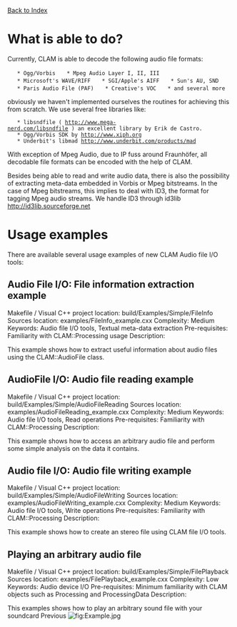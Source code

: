 [Back to Index](DeprecatedDoc/CLAMUserManual "wikilink")

What is able to do?
===================

Currently, CLAM is able to decode the following audio file formats:

`   * Ogg/Vorbis`
`   * Mpeg Audio Layer I, II, III`
`   * Microsoft's WAVE/RIFF`
`   * SGI/Apple's AIFF`
`   * Sun's AU, SND`
`   * Paris Audio File (PAF)`
`   * Creative's VOC`
`   * and several more`

obviously we haven't implemented ourselves the routines for achieving this from scratch. We use several free libraries like:

`   * libsndfile ( `[`http://www.mega-nerd.com/libsndfile`](http://www.mega-nerd.com/libsndfile)` ) an excellent library by Erik de Castro.`
`   * Ogg/Vorbis SDK by `[`http://www.xiph.org`](http://www.xiph.org)
`   * Underbit's libmad `[`http://www.underbit.com/products/mad`](http://www.underbit.com/products/mad)

With exception of Mpeg Audio, due to IP fuss around Fraunhöfer, all decodable file formats can be encoded with the help of CLAM.

Besides being able to read and write audio data, there is also the possibility of extracting meta-data embedded in Vorbis or Mpeg bitstreams. In the case of Mpeg bitstreams, this implies to deal with ID3, the format for tagging Mpeg audio streams. We handle ID3 through id3lib <http://id3lib.sourceforge.net>

Usage examples
==============

There are available several usage examples of new CLAM Audio file I/O tools:

Audio File I/O: File information extraction example
---------------------------------------------------

Makefile / Visual C++ project location: build/Examples/Simple/FileInfo Sources location: examples/FileInfo\_example.cxx Complexity: Medium Keywords: Audio file I/O tools, Textual meta-data extraction Pre-requisites: Familiarity with CLAM::Processing usage Description:

This example shows how to extract useful information about audio files using the CLAM::AudioFile class.

AudioFile I/O: Audio file reading example
-----------------------------------------

Makefile / Visual C++ project location: build/Examples/Simple/AudioFileReading Sources location: examples/AudioFileReading\_example.cxx Complexity: Medium Keywords: Audio file I/O tools, Read operations Pre-requisites: Familiarity with CLAM::Processing Description:

This example shows how to access an arbitrary audio file and perform some simple analysis on the data it contains.

Audio file I/O: Audio file writing example
------------------------------------------

Makefile / Visual C++ project location: build/Examples/Simple/AudioFileWriting Sources location: examples/AudioFileWriting\_example.cxx Complexity: Medium Keywords: Audio file I/O tools, Write operations Pre-requisites: Familiarity with CLAM::Processing Description:

This example shows how to create an stereo file using CLAM file I/O tools.

Playing an arbitrary audio file
-------------------------------

Makefile / Visual C++ project location: build/Examples/Simple/FilePlayback Sources location: examples/FilePlayback\_example.cxx Complexity: Low Keywords: Audio device I/O Pre-requisites: Minimum familiarity with CLAM objects such as Processing and ProcessingData Description:

This examples shows how to play an arbitrary sound file with your soundcard Previous ![](Example.jpg "fig:Example.jpg")
